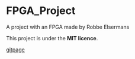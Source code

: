 # FPGA_Project
A project with an FPGA made by Robbe Elsermans

This project is under the **MIT licence**.

[gitpage](https://robbeelsermans.github.io/FPGA_Project/#/)